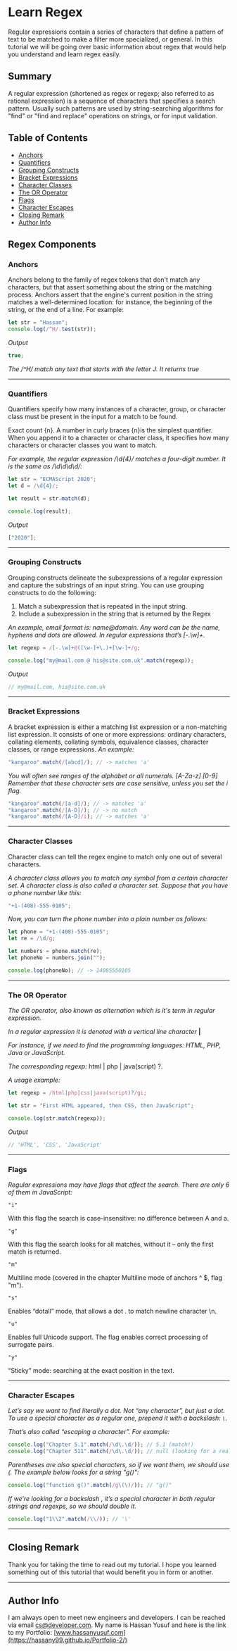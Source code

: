 # Learn Regex

Regular expressions contain a series of characters that define a pattern of text to be matched to make a filter more specialized, or general. In this tutorial we will be going over basic information about regex that would help you understand and learn regex easily.

## Summary

A regular expression (shortened as regex or regexp; also referred to as rational expression) is a sequence of characters that specifies a search pattern. Usually such patterns are used by string-searching algorithms for "find" or "find and replace" operations on strings, or for input validation.

## Table of Contents

- [Anchors](#anchors)
- [Quantifiers](#quantifiers)
- [Grouping Constructs](#grouping-constructs)
- [Bracket Expressions](#bracket-expressions)
- [Character Classes](#character-classes)
- [The OR Operator](#the-or-operator)
- [Flags](#flags)
- [Character Escapes](#character-escapes)
- [Closing Remark](#closing-remark)
- [Author Info](#author-info)

## Regex Components

### Anchors

Anchors belong to the family of regex tokens that don't match any characters, but that assert something about the string or the matching process. Anchors assert that the engine's current position in the string matches a well-determined location: for instance, the beginning of the string, or the end of a line.
For example:

```javascript
let str = "Hassan";
console.log(/^H/.test(str));
```

_Output_

```javascript
true;
```

_The /^H/ match any text that starts with the letter J. It returns true_

---

### Quantifiers

Quantifiers specify how many instances of a character, group, or character class must be present in the input for a match to be found.

Exact count {n}. A number in curly braces {n}is the simplest quantifier. When you append it to a character or character class, it specifies how many characters or character classes you want to match.

_For example, the regular expression /\d{4}/ matches a four-digit number. It is the same as /\d\d\d\d/:_

```javascript
let str = "ECMAScript 2020";
let d = /\d{4}/;

let result = str.match(d);

console.log(result);
```

_Output_

```javascript
["2020"];
```

---

### Grouping Constructs

Grouping constructs delineate the subexpressions of a regular expression and capture the substrings of an input string. You can use grouping constructs to do the following: 
1. Match a subexpression that is repeated in the input string. 
2. Include a subexpression in the string that is returned by the Regex

_An example, email format is: name@domain. Any word can be the name, hyphens and dots are allowed. In regular expressions that’s [-.\w]+._

```javascript
let regexp = /[-.\w]+@([\w-]+\.)+[\w-]+/g;

console.log("my@mail.com @ his@site.com.uk".match(regexp));
```

_Output_

```javascript
// my@mail.com, his@site.com.uk
```

---

### Bracket Expressions

A bracket expression is either a matching list expression or a non-matching list expression. It consists of one or more expressions: ordinary characters, collating elements, collating symbols, equivalence classes, character classes, or range expressions.
_An example:_

```javascript
"kangaroo".match(/[abcd]/); // -> matches 'a'
```

_You will often see ranges of the alphabet or all numerals. [A-Za-z] [0-9] Remember that these character sets are case sensitive, unless you set the i flag._

```javascript
"kangaroo".match(/[a-d]/); // -> matches 'a'
"kangaroo".match(/[A-D]/); // -> no match
"kangaroo".match(/[A-D]/i); // -> matches 'a'
```

---

### Character Classes

Character class can tell the regex engine to match only one out of several characters.

_A character class allows you to match any symbol from a certain character set. A character class is also called a character set. Suppose that you have a phone number like this:_

```javascript
"+1-(408)-555-0105";
```

_Now, you can turn the phone number into a plain number as follows:_

```javascript
let phone = "+1-(408)-555-0105";
let re = /\d/g;

let numbers = phone.match(re);
let phoneNo = numbers.join("");

console.log(phoneNo); // -> 14085550105
```

---

### The OR Operator

_The OR operator, also known as alternation which is it's term in regular expression._

_In a regular expression it is denoted with a vertical line character_ **|**

_For instance, if we need to find the programming languages: HTML, PHP, Java or JavaScript._

_The corresponding regexp:_ html | php | java(script) ?.

_A usage example:_

```javascript
let regexp = /html|php|css|java(script)?/gi;

let str = "First HTML appeared, then CSS, then JavaScript";

console.log(str.match(regexp));
```

_Output_

```javascript
// 'HTML', 'CSS', 'JavaScript'
```

---

### Flags

_Regular expressions may have flags that affect the search.
There are only 6 of them in JavaScript:_

```javscript
"i"
```

With this flag the search is case-insensitive: no difference between A and a.

```javscript
"g"
```

With this flag the search looks for all matches, without it – only the first match is returned.

```javscript
"m"
```

Multiline mode (covered in the chapter Multiline mode of anchors ^ $, flag "m").

```javscript
"s"
```

Enables “dotall” mode, that allows a dot . to match newline character \n.

```javscript
"u"
```

Enables full Unicode support. The flag enables correct processing of surrogate pairs.

```javscript
"y"
```

“Sticky” mode: searching at the exact position in the text.

---

### Character Escapes

_Let’s say we want to find literally a dot. Not “any character”, but just a dot._
_To use a special character as a regular one, prepend it with a backslash: `\`._

_That’s also called “escaping a character”._
_For example:_

```javascript
console.log("Chapter 5.1".match(/\d\.\d/)); // 5.1 (match!)
console.log("Chapter 511".match(/\d\.\d/)); // null (looking for a real dot \.)
```

_Parentheses are also special characters, so if we want them, we should use \(. The example below looks for a string "g()":_

```javascript
console.log("function g()".match(/g\(\)/)); // "g()"
```

_If we’re looking for a backslash \, it’s a special character in both regular strings and regexps, so we should double it._

```javascript
console.log("1\\2".match(/\\/)); // '\'
```

---

## Closing Remark

Thank you for taking the time to read out my tutorial. I hope you learned something out of this tutorial that would benefit you in form or another.

---

## Author Info

I am always open to meet new engineers and developers. I can be reached via email cs@developer.com.
My name is Hassan Yusuf and here is the link to my Portfolio: [www.hassanyusuf.com](https://hassany99.github.io/Portfolio-2/)
